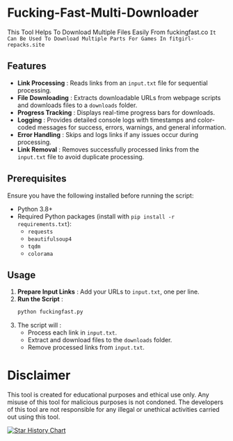 # Fucking-Fast-Multi-Downloader
This Tool Helps To Download Multiple Files Easily From fuckingfast.co
`It Can Be Used To Download Multiple Parts For Games In fitgirl-repacks.site`

## Features
- **Link Processing** : Reads links from an `input.txt` file for sequential processing.
- **File Downloading** : Extracts downloadable URLs from webpage scripts and downloads files to a `downloads` folder.
- **Progress Tracking** : Displays real-time progress bars for downloads.
- **Logging** : Provides detailed console logs with timestamps and color-coded messages for success, errors, warnings, and general information.
- **Error Handling** : Skips and logs links if any issues occur during processing.
- **Link Removal** : Removes successfully processed links from the `input.txt` file to avoid duplicate processing.



## Prerequisites
Ensure you have the following installed before running the script:
- Python 3.8+
- Required Python packages (install with `pip install -r requirements.txt`):
  - `requests`
  - `beautifulsoup4`
  - `tqdm`
  - `colorama`


## Usage
1. **Prepare Input Links** : Add your URLs to `input.txt`, one per line.
2. **Run the Script** :
   ```bash
   python fuckingfast.py
   ```
3. The script will :
   - Process each link in `input.txt`.
   - Extract and download files to the `downloads` folder.
   - Remove processed links from `input.txt`.


# Disclaimer
This tool is created for educational purposes and ethical use only. Any misuse of this tool for malicious purposes is not condoned. The developers of this tool are not responsible for any illegal or unethical activities carried out using this tool.

[![Star History Chart](https://api.star-history.com/svg?repos=JOY6IX9INE/Fucking-Fast-Multi-Downloader&type=Date)](https://star-history.t9t.io/#JOY6IX9INE/Fucking-Fast-Multi-Downloader&Date)
